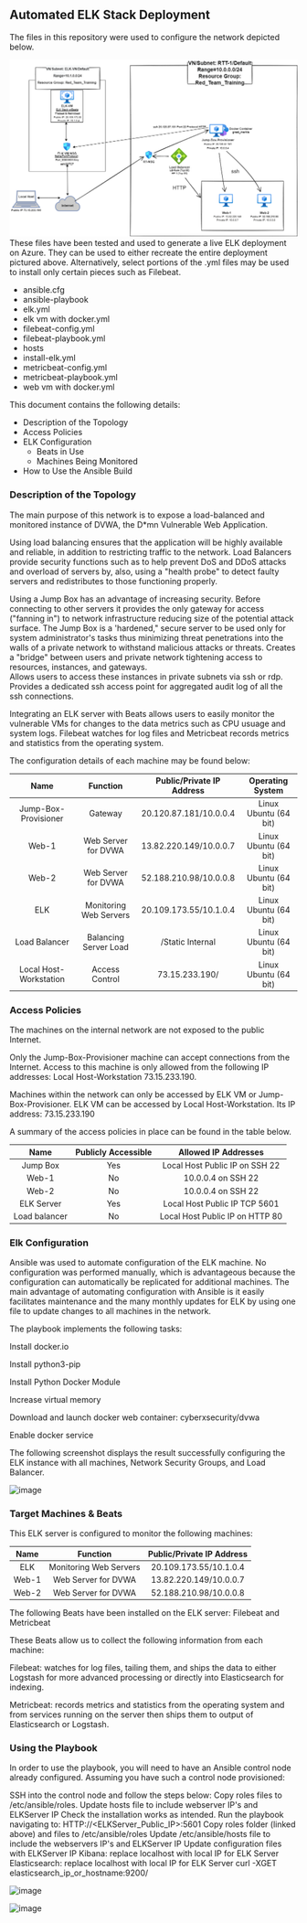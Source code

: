 
## Automated ELK Stack Deployment

The files in this repository were used to configure the network depicted below.

![](Diagrams/Cloud_Security_Network_ELK_Stack.png)
These files have been tested and used to generate a live ELK deployment on Azure. They can be used to either recreate the entire deployment pictured above. Alternatively, select portions of the .yml files may be used to install only certain pieces such as Filebeat.
  
  - ansible.cfg
  - ansible-playbook
  - elk.yml
  - elk vm with docker.yml
  - filebeat-config.yml
  - filebeat-playbook.yml
  - hosts
  - install-elk.yml
  - metricbeat-config.yml
  - metricbeat-playbook.yml
  - web vm with docker.yml

This document contains the following details:

- Description of the Topology
- Access Policies
- ELK Configuration
  - Beats in Use
  - Machines Being Monitored
- How to Use the Ansible Build

### Description of the Topology

The main purpose of this network is to expose a load-balanced and monitored instance of DVWA, the D*mn Vulnerable Web Application.


Using load balancing ensures that the application will be highly available and reliable, in addition to restricting traffic to the network.  Load Balancers provide security functions such as to help prevent DoS and DDoS attacks and overload of servers by, also, using a "health probe" to detect faulty servers and redistributes to those functioning properly.


Using a Jump Box has an advantage of increasing security. Before connecting to other servers it provides the only gateway for access ("fanning in") to network infrastructure reducing size of the potential attack surface.
The Jump Box is a 'hardened," secure server to be used only for system administrator's tasks thus minimizing threat penetrations into the walls of a private network to withstand malicious attacks or threats. Creates a "bridge" between users and private network tightening access to resources, instances, and gateways.  
Allows users to access these instances in private subnets via ssh or rdp. Provides a dedicated ssh access point for aggregated audit log of all the ssh connections. 


Integrating an ELK server with Beats allows users to easily monitor the vulnerable VMs for changes to the data metrics such as CPU usuage and system logs.  Filebeat watches for log files and Metricbeat records metrics and statistics from the operating system. 


The configuration details of each machine may be found below:

|           				  				Name 			         |         				  				Function 			       |  				  				Public/Private  				  				 IP Address 			 |    				  				Operating System 			   |
|:-------------------------:|:-------------------------:|:---------------------------------:|:------------------------:|
|  				 Jump-Box-Provisioner 			   |  				 Gateway 			                |  				 20.120.87.181/10.0.0.4 			         |  				 Linux 				Ubuntu (64 bit) 			 |
|  				 Web-1 			                  |  				 Web 				Server for DVWA 			    |  				 13.82.220.149/10.0.0.7 			         |  				 Linux 				Ubuntu (64 bit) 			 |
|  				 Web-2 			                  |  				 Web 				Server for DVWA 			    |  				 52.188.210.98/10.0.0.8 			         |  				 Linux 				Ubuntu (64 bit) 			 |
|  				 ELK 			                    |  				 Monitoring 				Web Servers 			 |  				 20.109.173.55/10.1.0.4 				 				 			       |  				 Linux 				Ubuntu (64 bit) 			 |
|  				 Load 				Balancer 			          |  				 Balancing 				Server Load 			  |  				      				         /Static 				Internal 			 |  				 Linux 				Ubuntu (64 bit) 			 |
|  				 Local 				Host-Workstation 			 |  				 Access 				Control 			         |  				 73.15.233.190/ 			                 |  				 Linux 				Ubuntu (64 bit) 			 |







             

### Access Policies

The machines on the internal network are not exposed to the public Internet. 

Only the Jump-Box-Provisioner machine can accept connections from the Internet. Access to this machine is only allowed from the following IP addresses: Local Host-Workstation 73.15.233.190.

Machines within the network can only be accessed by ELK VM or Jump-Box-Provisioner.
ELK VM can be accessed by Local Host-Workstation.  Its IP address: 73.15.233.190

A summary of the access policies in place can be found in the table below.

|      				  				Name 			     |  				  				Publicly 				Accessible 			 |       				  				Allowed IP 				Addresses 			      |
|:----------------:|:-----------------------:|:----------------------------------:|
|  				 Jump 				Box 			      |  				  				Yes 			                 |  				 Local 				Host Public IP on SSH 22 			  |
|  				 Web-1 			         |  				  				No 			                  |  				 10.0.0.4 				on SSH 22 			              |
|  				 Web-2 			         |  				  				No 			                  |  				 10.0.0.4 				on SSH 22 			              |
|  				 ELK 				Server 			    |  				  				Yes 			                 |  				 Local 				Host Public IP TCP 5601 			   |
|  				 Load 				balancer 			 |  				  				No 			                  |  				 Local 				Host Public IP on HTTP 80 			 |


### Elk Configuration

Ansible was used to automate configuration of the ELK machine.  No configuration was performed manually, which is advantageous because the configuration can automatically be replicated for additional machines.
The main advantage of automating configuration with Ansible is it easily facilitates maintenance and the many monthly updates for ELK by using one file to update changes to all machines in the network.
 
The playbook implements the following tasks:

Install docker.io

Install python3-pip

Install Python Docker Module

Increase virtual memory

Download and launch docker web container: cyberxsecurity/dvwa

Enable docker service

The following screenshot displays the result successfully configuring the ELK instance with all machines, Network Security Groups, and Load Balancer. 

![image](https://user-images.githubusercontent.com/95733311/151053447-ee28f4e0-e6e4-456e-b76f-a219ff37d01f.png)





### Target Machines & Beats
This ELK server is configured to monitor the following machines:

|  				  				Name 			 |         				  				Function 			       |  				  				Public/Private  				  				 IP Address 			 |
|:--------:|:-------------------------:|:---------------------------------:|
|  				 ELK 			   |  				 Monitoring 				Web Servers 			 |  				 20.109.173.55/10.1.0.4 				 				 			       |
|  				 Web-1 			 |  				 Web 				Server for DVWA 			    |  				 13.82.220.149/10.0.0.7 			         |
|  				 Web-2 			 |  				 Web 				Server for DVWA 			    |  				 52.188.210.98/10.0.0.8 			         |


The following Beats have been installed on the ELK server:  Filebeat and Metricbeat

These Beats allow us to collect the following information from each machine:

Filebeat: watches for log files, tailing them, and ships the data to either Logstash for more advanced processing or directly into Elasticsearch for indexing. 

Metricbeat: records metrics and statistics from the operating system and from services running on the server then ships them to output of Elasticsearch or Logstash. 









### Using the Playbook
In order to use the playbook, you will need to have an Ansible control node already configured. Assuming you have such a control node provisioned:

SSH into the control node and follow the steps below:
Copy roles files to /etc/ansible/roles. 
Update hosts file to include webserver IP's and ELKServer IP 
Check the installation works as intended.
Run the playbook navigating to:
HTTP://<ELKServer_Public_IP>:5601
Copy roles folder (linked above) and files to /etc/ansible/roles 
Update /etc/ansible/hosts file to include the webservers IP's and ELKServer IP 
Update configuration files with ELKServer IP 
Kibana: replace localhost with local IP for ELK Server 
Elasticsearch: replace localhost with local IP for ELK Server
             curl -XGET elasticsearch_ip_or_hostname:9200/
             
![image](https://user-images.githubusercontent.com/95733311/151057610-50c7e919-8b73-4259-a699-b6dc6b6f5e8d.png)

![image](https://user-images.githubusercontent.com/95733311/151057846-8e2293a8-3e5b-4c55-80f9-bdd3f73221ab.png)
